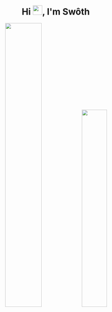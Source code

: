 <h1 align="center">Hi <img src="https://raw.githubusercontent.com/MartinHeinz/MartinHeinz/master/wave.gif" width="30px">, I'm Swôth</h1>

<div align="center">
  <img width="48%" src="https://github-readme-stats.vercel.app/api?username=Cano-Yt&count_private=true&show_icons=true&theme=dark&hide_border=true&include_all_commits=true">
  <img width="40%" src="https://github-readme-stats.vercel.app/api/top-langs/?username=Cano-Yt&theme=dark&hide_border=true&layout=compact">
</div>
